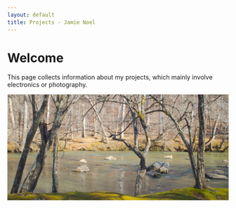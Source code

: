 ```yaml
---
layout: default
title: Projects - Jamie Noel
---
```

# Welcome

This page collects information about my projects, which mainly involve electronics or photography.  

![Image](https://github.com/jhnoel/jhnoel.github.io/raw/master/mossy%20bank%20wide%20small.jpg)
